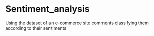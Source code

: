 # Sentiment_analysis
Using the dataset of an e-commerce site comments classifying them according to their sentiments
